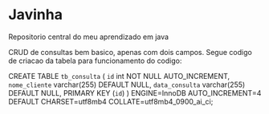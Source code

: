 # Javinha
Repositorio central do meu aprendizado em java

CRUD de consultas bem basico, apenas com dois campos. Segue codigo de criacao da tabela para funcionamento do codigo:


CREATE TABLE `tb_consulta` (
  `id` int NOT NULL AUTO_INCREMENT,
  `nome_cliente` varchar(255) DEFAULT NULL,
  `data_consulta` varchar(255) DEFAULT NULL,
  PRIMARY KEY (`id`)
) ENGINE=InnoDB AUTO_INCREMENT=4 DEFAULT CHARSET=utf8mb4 COLLATE=utf8mb4_0900_ai_ci;
